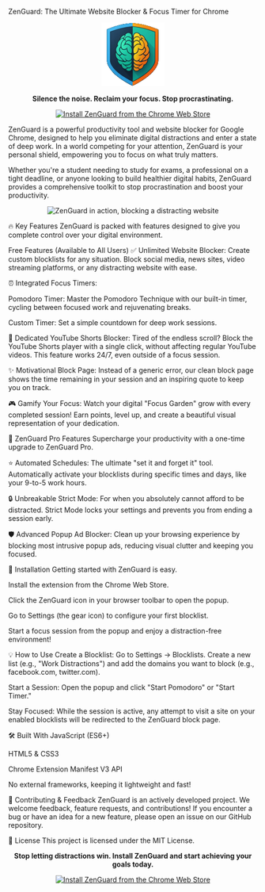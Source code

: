 ZenGuard: The Ultimate Website Blocker & Focus Timer for Chrome
<div align="center">
<img src="icons/icon128.png" alt="ZenGuard Logo" width="128">
<p>
<strong>Silence the noise. Reclaim your focus. Stop procrastinating.</strong>
</p>
<p>
<a href="https://chromewebstore.google.com/detail/zenguard-website-blocker/mopaajinnffmaiedipccloghjfndalod">
<img src="https://www.google.com/search?q=https://img.shields.io/badge/Chrome%2520Web%2520Store-Install%2520ZenGuard-blue%3Fstyle%3Dfor-the-badge%26logo%3Dgoogle-chrome%26logoColor%3Dwhite" alt="Install ZenGuard from the Chrome Web Store">
</a>
</p>
</div>

ZenGuard is a powerful productivity tool and website blocker for Google Chrome, designed to help you eliminate digital distractions and enter a state of deep work. In a world competing for your attention, ZenGuard is your personal shield, empowering you to focus on what truly matters.

Whether you're a student needing to study for exams, a professional on a tight deadline, or anyone looking to build healthier digital habits, ZenGuard provides a comprehensive toolkit to stop procrastination and boost your productivity.

<div align="center">
<img src="[LINK_TO_YOUR_MAIN_PROMOTIONAL_SCREENSHOT_OR_GIF.png]" alt="ZenGuard in action, blocking a distracting website">
</div>

🔥 Key Features
ZenGuard is packed with features designed to give you complete control over your digital environment.

Free Features (Available to All Users)
✅ Unlimited Website Blocker: Create custom blocklists for any situation. Block social media, news sites, video streaming platforms, or any distracting website with ease.

⏰ Integrated Focus Timers:

Pomodoro Timer: Master the Pomodoro Technique with our built-in timer, cycling between focused work and rejuvenating breaks.

Custom Timer: Set a simple countdown for deep work sessions.

🚫 Dedicated YouTube Shorts Blocker: Tired of the endless scroll? Block the YouTube Shorts player with a single click, without affecting regular YouTube videos. This feature works 24/7, even outside of a focus session.

✨ Motivational Block Page: Instead of a generic error, our clean block page shows the time remaining in your session and an inspiring quote to keep you on track.

🎮 Gamify Your Focus: Watch your digital "Focus Garden" grow with every completed session! Earn points, level up, and create a beautiful visual representation of your dedication.

🚀 ZenGuard Pro Features
Supercharge your productivity with a one-time upgrade to ZenGuard Pro.

⭐ Automated Schedules: The ultimate "set it and forget it" tool. Automatically activate your blocklists during specific times and days, like your 9-to-5 work hours.

🔒 Unbreakable Strict Mode: For when you absolutely cannot afford to be distracted. Strict Mode locks your settings and prevents you from ending a session early.

🛡️ Advanced Popup Ad Blocker: Clean up your browsing experience by blocking most intrusive popup ads, reducing visual clutter and keeping you focused.

🚀 Installation
Getting started with ZenGuard is easy.

Install the extension from the Chrome Web Store.

Click the ZenGuard icon in your browser toolbar to open the popup.

Go to Settings (the gear icon) to configure your first blocklist.

Start a focus session from the popup and enjoy a distraction-free environment!

💡 How to Use
Create a Blocklist: Go to Settings -> Blocklists. Create a new list (e.g., "Work Distractions") and add the domains you want to block (e.g., facebook.com, twitter.com).

Start a Session: Open the popup and click "Start Pomodoro" or "Start Timer."

Stay Focused: While the session is active, any attempt to visit a site on your enabled blocklists will be redirected to the ZenGuard block page.

🛠️ Built With
JavaScript (ES6+)

HTML5 & CSS3

Chrome Extension Manifest V3 API

No external frameworks, keeping it lightweight and fast!

🤝 Contributing & Feedback
ZenGuard is an actively developed project. We welcome feedback, feature requests, and contributions! If you encounter a bug or have an idea for a new feature, please open an issue on our GitHub repository.

📄 License
This project is licensed under the MIT License.

<div align="center">
<p><strong>Stop letting distractions win. Install ZenGuard and start achieving your goals today.</strong></p>
<a href="https://chromewebstore.google.com/detail/zenguard-website-blocker/mopaajinnffmaiedipccloghjfndalod">
<img src="https://www.google.com/search?q=https://img.shields.io/badge/Get%2520ZenGuard%2520on%2520the%2520Chrome%2520Web%2520Store-blue%3Fstyle%3Dfor-the-badge%26logo%3Dgoogle-chrome%26logoColor%3Dwhite" alt="Install ZenGuard from the Chrome Web Store">
</a>
</div>
